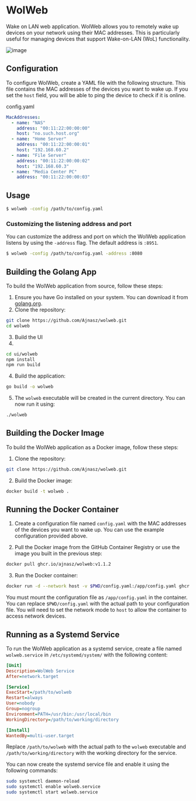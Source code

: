 # WolWeb

Wake on LAN web application. WolWeb allows you to remotely wake up devices on your network using their MAC addresses. This is particularly useful for managing devices that support Wake-on-LAN (WoL) functionality.

![image](https://github.com/user-attachments/assets/ad997b55-1492-4c00-b4c7-45fde2fe3a7e)

## Configuration

To configure WolWeb, create a YAML file with the following structure. This file contains the MAC addresses of the devices you want to wake up.
If you set the `host` field, you will be able to ping the device to check if it is online.


config.yaml

```yaml
MacAddresses:
  - name: "NAS"
    address: "00:11:22:00:00:00"
    host: "no.such.host.org"
  - name: "Home Server"
    address: "00:11:22:00:00:01"
    host: "192.168.60.2"
  - name: "File Server"
    address: "00:11:22:00:00:02"
    host: "192.168.60.3"
  - name: "Media Center PC"
    address: "00:11:22:00:00:03"
```

## Usage

```bash
$ wolweb -config /path/to/config.yaml
```

### Customizing the listening address and port

You can customize the address and port on which the WolWeb application listens by using the `-address` flag. The default address is `:8951`.

```bash
$ wolweb -config /path/to/config.yaml -address :8080
```

## Building the Golang App

To build the WolWeb application from source, follow these steps:

1. Ensure you have Go installed on your system. You can download it from [golang.org](https://golang.org/dl/).
2. Clone the repository:

```bash
git clone https://github.com/Ajnasz/wolweb.git
cd wolweb
```

3. Build the UI
4. 
```bash
cd ui/wolweb
npm install
npm run build
```

4. Build the application:

```bash
go build -o wolweb
```

5. The `wolweb` executable will be created in the current directory. You can now run it using:

```bash
./wolweb
```

## Building the Docker Image

To build the WolWeb application as a Docker image, follow these steps:

1. Clone the repository:

```bash
git clone https://github.com/Ajnasz/wolweb.git
```

2. Build the Docker image:

```bash
docker build -t wolweb .
```

## Running the Docker Container

1. Create a configuration file named `config.yaml` with the MAC addresses of the devices you want to wake up. You can use the example configuration provided above.

2. Pull the Docker image from the GitHub Container Registry or use the image you built in the previous step:

```bash
docker pull ghcr.io/ajnasz/wolweb:v1.1.2
```

3. Run the Docker container:

```bash
docker run -d --network host -v $PWD/config.yaml:/app/config.yaml ghcr.io/ajnasz/wolweb:v1.1.2
```

You must mount the configuration file as `/app/config.yaml` in the container. You can replace `$PWD/config.yaml` with the actual path to your configuration file.
You will need to set the network mode to `host` to allow the container to access network devices.

## Running as a Systemd Service

To run the WolWeb application as a systemd service, create a file named `wolweb.service` in `/etc/systemd/system/` with the following content:

```ini
[Unit]
Description=WolWeb Service
After=network.target

[Service]
ExecStart=/path/to/wolweb
Restart=always
User=nobody
Group=nogroup
Environment=PATH=/usr/bin:/usr/local/bin
WorkingDirectory=/path/to/working/directory

[Install]
WantedBy=multi-user.target
```

Replace `/path/to/wolweb` with the actual path to the `wolweb` executable and `/path/to/working/directory` with the working directory for the service.

You can now create the systemd service file and enable it using the following commands:

```bash
sudo systemctl daemon-reload
sudo systemctl enable wolweb.service
sudo systemctl start wolweb.service
```
